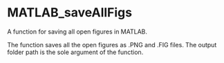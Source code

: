 # MATLAB_saveAllFigs
A function for saving all open figures in MATLAB.

The function saves all the open figures as .PNG and .FIG files. The output folder path is the sole argument of the function.

